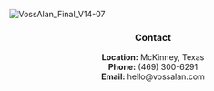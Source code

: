 ![VossAlan_Final_V14-07](https://github.com/VossAlan/.github/assets/81576376/824fbc57-d2c2-4d5f-8742-440e306beb9f)

<h3 align="center">
  <strong>Contact</strong>
</h3>
<p align="center">
  <strong>Location:</strong> McKinney, Texas<br>
  <strong>Phone:</strong> (469) 300-6291<br>
  <strong>Email:</strong> hello@vossalan.com
</p>
<!--
<h1 align="center">
@<strong>Voss Alan | Design & Technology Studio</strong>, we choose to live creatively... :rocket: 
</h1>
<p align="center">
<strong align="center">Final Branding Iteration Coming Soon!</strong>
</p>
-->
<!--
<p align="center">
  <img align="center" width="500" src="https://user-images.githubusercontent.com/81576376/197360745-e867d30a-f2bb-41cc-9c03-34906121f5bb.jpeg">
  -->
 <!-- 
<details align="center">
<summary><h3>who we are</h3></summary>
We’re a design and technology studio that believes in solving problems with artfully unique solutions. We’re no strangers to the fact that usually the first solution isn’t the best and we thrive on iterating quickly. We believe in working with clients who have a true passion for their operations and we help this energy come through in everything they put out into the world.
</details>

<details align="center">
<summary><h3>what we do</h4></summary>
Our ultimate goal is to conceptualize what’s in your mind in a way that pleases all the senses. We bring your project to life in full scale, whether it’s branding, custom workflows, app design, or just about anything else you can imagine. If you can dream it, we can create it; and to be blunt up front, if your dreams are bigger than our capabilities, we’ll connect to our network of creatives and locate the perfect someone who can work in tandem with us to make your wildest design & technology dreams a reality.
</details>
</p>
-->

<!--

**Here are some ideas to get you started:**

🙋‍♀️ A short introduction - what is your organization all about?
🌈 Contribution guidelines - how can the community get involved?
👩‍💻 Useful resources - where can the community find your docs? Is there anything else the community should know?
🍿 Fun facts - what does your team eat for breakfast?
🧙 Remember, you can do mighty things with the power of [Markdown](https://docs.github.com/github/writing-on-github/getting-started-with-writing-and-formatting-on-github/basic-writing-and-formatting-syntax)
-->
